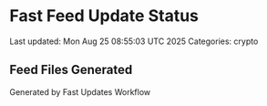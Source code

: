 # Fast Feed Update Status
Last updated: Mon Aug 25 08:55:03 UTC 2025
Categories: crypto

## Feed Files Generated

Generated by Fast Updates Workflow
